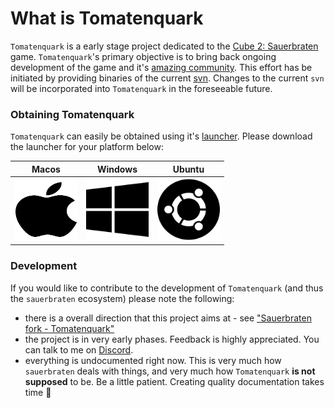 # What is Tomatenquark

`Tomatenquark` is a early stage project dedicated to the [Cube 2: Sauerbraten](http://sauerbraten.org/) game. `Tomatenquark`'s primary objective is to bring back ongoing development of the game and it's [amazing community](http://sauerworld.org/). This effort has be initiated by providing binaries of the current [svn](https://svn.code.sf.net/p/sauerbraten/code). Changes to the current `svn` will be incorporated into `Tomatenquark` in the foreseeable future.

### Obtaining Tomatenquark

`Tomatenquark` can easily be obtained using it's [launcher](https://github.com/tomatenquark/launcher). Please download the launcher for your platform below:

| Macos | Windows | Ubuntu |
| :---: | :-----: | :----: |
| [<img src="./images/apple-brands.svg" height="100" width="100" alt="Macos"/>](https://github.com/Tomatenquark/launcher/releases/latest/download/launcher-darwin-x64-1.0.0.zip) | [<img src="./images/windows-brands.svg" height="100" width="100" alt="Windows"/>](https://github.com/Tomatenquark/launcher/releases/latest/download/launcher-win32-x64-1.0.0.zip) | [<img src="./images/ubuntu-brands.svg" height="100" width="100" alt="Ubuntu"/>](https://github.com/Tomatenquark/launcher/releases/latest/download/launcher-linux-x64-1.0.0.zip) |

### Development

If you would like to contribute to the development of `Tomatenquark` (and thus the `sauerbraten` ecosystem) please note the following:

- there is a overall direction that this project aims at - see ["Sauerbraten fork - Tomatenquark"](https://hackmd.io/@VEZp3E0FRz-R7QeOzCh6zg/SkC5zPeGU)
- the project is in very early phases. Feedback is highly appreciated. You can talk to me on [Discord](https://discord.gg/012c19bkwljlWsh3y).
- everything is undocumented right now. This is very much how `sauerbraten` deals with things, and very much how `Tomatenquark` **is not supposed** to be. Be a little patient. Creating quality documentation takes time 🍷
